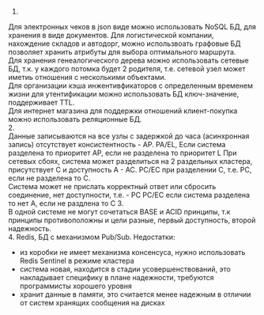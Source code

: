 1.   
Для электронных чеков  в json виде можно использовать NoSQL БД, для хранения в виде документов.
Для логистической компании, нахождение складов и автодорг, можно использвоать графовые БД позволяет хранить атрибуты для выбора оптимального маршрута.  
Для хранения генеалогического дерева можно использовать сетевые БД, т.к. у каждого потомка будет 2 родителя, т.е. сетевой узел может иметиь отношения с несколькими объектами.    
Для организации кэша инжентивфикаторов с определенным временем жизни для утентификации можно использовать БД ключ-значение, поддерживает TTL.  
Для интернет магазина для поддержки отношений клиент-покупка можно использовать реляционные БД.  
2.  
Данные записываются на все узлы с задержкой до часа (асинхронная запись) отсутствует консистентность - AP.
PA/EL, Если система разделена то приоритет AP, если не разделена то приоритет L
При сетевых сбоях, система может разделиться на 2 раздельных кластера, присутствует С и доступность А - АС.
PС/EC при разделении С, т.е. PС, если не разделена то С.    
Система может не прислать корректный ответ или сбросить соединение, нет доступности, т.е. - PC
PC/EC если система разделена то нет А, если не раздлена то С
3.  
В одной системе не могут сочетаться BASE и ACID принципы, т.к принципы противоположны и цели разные, первый доступность, второй надежность.  
4.  Redis, БД c механизмом Pub/Sub.  Недостатки: 
 - из коробки не имеет механизма консенсуса, нужно использовать Redis Sentinel в режиме кластера
 - система новая, находится в стадии усовершенствований, это накладывает специфику в плане надежности, требуются программисты хорошего уровня    
 - хранит данные в памяти, это считается менее надежным в отличии от систем хранящих сообщения на дисках  
